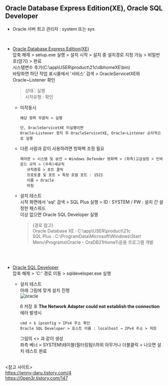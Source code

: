 ## Oracle Database Express Edition(XE), Oracle SQL Developer
- Oracle 서버 최고 관리자 : system 또는 sys
<br>

- [Oracle Database Express Edition(XE)](https://www.oracle.com/database/technologies/xe-downloads.html)   
  압축 해제 > setup.exe 실행 > 설치 시작 > 설치 중 설치경로 지정 가능 > 비밀번호(암기) > 완료   
  시스템변수 추가(C:\app\USER\product\21c\dbhomeXE\bin)   
  바탕화면 하단 작업 표시줄에서 '서비스' 검색 > OracleServicetXE와 Oracle~Listener 확인   
    > 상태 : 실행      
    > 시작유형 : 확인   
  
  * 미작동시
    ```
    해당 항목 우클릭 > 실행
    
    단, OracleServicetXE 미실행이면
    Oracle~Listener 정지 후 OracleServicetXE, Oracle~Listener 순차적으로 실행
    ```
  
   * 다른 사람과 같이 사용하려면 방화벽 조정 필요
     ```
     제어판 > 시스템 및 보안 > Windows Defender 방화벽 > (좌측)고급설정 > 인바운드 규칙 > (우측)새규칙
        규칙종류 > 포트 클릭
        프로토콜 및 포트 > 특정 로컬 포트 : 1521
        이름 > Oracle
        마침
     ```
    - 설치 테스트   
      시작 화면에서 'sql' 검색 > SQL Plus 실행 > ID : SYSTEM / PW : 설치 간 설정한 패스워드   
      이상 없으면 Oracle SQL Developer 실행   
        > (경로 참고)   
        > Oracle Database XE : C:\app\USER\product\21c   
        > SQL Plus : C:\ProgramData\Microsoft\Windows\Start Menu\Programs\Oracle - OraDB21Home1\응용 프로그램 개발   

<br><br>

- [Oracle SQL Developer](https://www.oracle.com/database/sqldeveloper/technologies/download/)   
  압축 해제 > 'C:\' 경로 이동 > sqldeveloper.exe 실행    
  
  - 설치 테스트   
    아래 그림에 맞게 설치 진행   
    ![oracle](https://github.com/Son-Sumin/mine/assets/114986832/86dd24ba-81c8-442f-ae74-5bd919eb6a71)

    6 저장 후 **The Network Adapter could not establish the connection** 에러 발생시   
    ```
    cmd > $ ipconfig > IPv4 주소 확인   
    Oracle SQL Developer > 호스트 이름 : localhost → IPv4 주소 > 저장
    ```
    그림의 <> 과 같이 생성   
    좌측 베너 > SYSTEM\테이블(필터링됨)\하위 아무거나 더블클릭 > 나오면 설치 테스트 완료
  <br><br>

<참고 사이트>   
https://jenny-daru.tistory.com/4   
https://0pen3r.tistory.com/147
